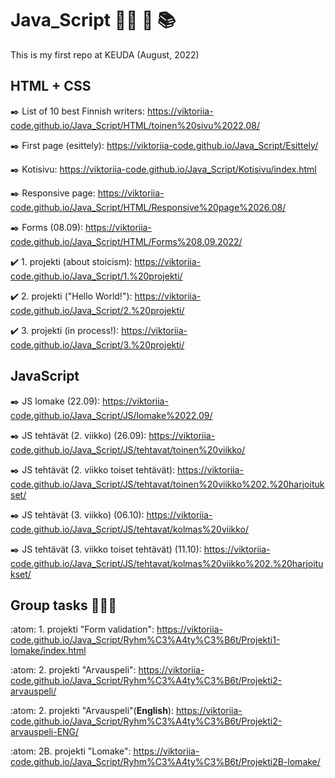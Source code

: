 # Java_Script :woman_technologist: :fallen_leaf: :books:

This is my first repo at KEUDA (August, 2022)

## HTML + CSS

:black_nib: List of 10 best Finnish writers: https://viktoriia-code.github.io/Java_Script/HTML/toinen%20sivu%2022.08/

:black_nib: First page (esittely): https://viktoriia-code.github.io/Java_Script/Esittely/

:black_nib: Kotisivu: https://viktoriia-code.github.io/Java_Script/Kotisivu/index.html

:black_nib: Responsive page: https://viktoriia-code.github.io/Java_Script/HTML/Responsive%20page%2026.08/

:black_nib: Forms (08.09): https://viktoriia-code.github.io/Java_Script/HTML/Forms%208.09.2022/
  
:heavy_check_mark: 1. projekti (about stoicism): https://viktoriia-code.github.io/Java_Script/1.%20projekti/

:heavy_check_mark: 2. projekti ("Hello World!"): https://viktoriia-code.github.io/Java_Script/2.%20projekti/

:heavy_check_mark: 3. projekti (in process!): https://viktoriia-code.github.io/Java_Script/3.%20projekti/

## JavaScript

:black_nib: JS lomake (22.09): https://viktoriia-code.github.io/Java_Script/JS/lomake%2022.09/

:black_nib: JS tehtävät (2. viikko) (26.09): https://viktoriia-code.github.io/Java_Script/JS/tehtavat/toinen%20viikko/

:black_nib: JS tehtävät (2. viikko toiset tehtävät): https://viktoriia-code.github.io/Java_Script/JS/tehtavat/toinen%20viikko%202.%20harjoitukset/

:black_nib: JS tehtävät (3. viikko) (06.10): https://viktoriia-code.github.io/Java_Script/JS/tehtavat/kolmas%20viikko/

:black_nib: JS tehtävät (3. viikko toiset tehtävät) (11.10): https://viktoriia-code.github.io/Java_Script/JS/tehtavat/kolmas%20viikko%202.%20harjoitukset/

## Group tasks :family_man_girl_girl: 

:atom: 1. projekti "Form validation": https://viktoriia-code.github.io/Java_Script/Ryhm%C3%A4ty%C3%B6t/Projekti1-lomake/index.html

:atom: 2. projekti "Arvauspeli": https://viktoriia-code.github.io/Java_Script/Ryhm%C3%A4ty%C3%B6t/Projekti2-arvauspeli/

:atom: 2. projekti "Arvauspeli"(**English**): https://viktoriia-code.github.io/Java_Script/Ryhm%C3%A4ty%C3%B6t/Projekti2-arvauspeli-ENG/

:atom: 2B. projekti "Lomake": https://viktoriia-code.github.io/Java_Script/Ryhm%C3%A4ty%C3%B6t/Projekti2B-lomake/
